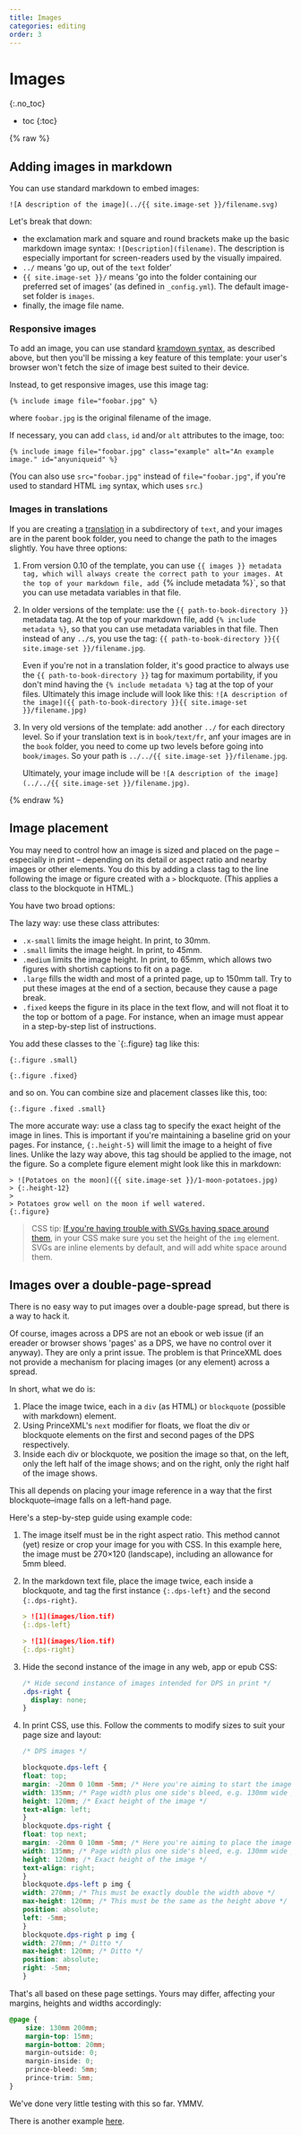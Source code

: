 ```yaml
---
title: Images
categories: editing
order: 3
---
```


# Images
{:.no_toc}

* toc
{:toc}

{% raw %}

## Adding images in markdown

You can use standard markdown to embed images:

~~~
![A description of the image](../{{ site.image-set }}/filename.svg)
~~~

Let's break that down:

* the exclamation mark and square and round brackets make up the basic markdown image syntax: `![Description](filename)`. The description is especially important for screen-readers used by the visually impaired.
* `../` means 'go up, out of the `text` folder'
* `{{ site.image-set }}/` means 'go into the folder containing our preferred set of images' (as defined in `_config.yml`). The default image-set folder is `images`.
* finally, the image file name.

### Responsive images

To add an image, you can use standard [kramdown syntax](https://kramdown.gettalong.org/quickref.html#links-and-images), as described above, but then you'll be missing a key feature of this template: your user's browser won't fetch the size of image best suited to their device.

Instead, to get responsive images, use this image tag:

``` liquid
{% include image file="foobar.jpg" %}
```

where `foobar.jpg` is the original filename of the image.

If necessary, you can add `class`, `id` and/or `alt` attributes to the image, too:

``` liquid
{% include image file="foobar.jpg" class="example" alt="An example image." id="anyuniqueid" %}
```

(You can also use `src="foobar.jpg"` instead of `file="foobar.jpg"`, if you're used to standard HTML `img` syntax, which uses `src`.)

### Images in translations

If you are creating a [translation](translations.html) in a subdirectory of `text`, and your images are in the parent book folder, you need to change the path to the images slightly. You have three options:

1. From version 0.10 of the template, you can use `{{ images }} metadata tag, which will always create the correct path to your images. At the top of your markdown file, add `{% include metadata %}`, so that you can use metadata variables in that file.
1. In older versions of the template: use the `{{ path-to-book-directory }}` metadata tag. At the top of your markdown file, add `{% include metadata %}`, so that you can use metadata variables in that file. Then instead of any `../`s, you use the tag: `{{ path-to-book-directory }}{{ site.image-set }}/filename.jpg`.

   Even if you're not in a translation folder, it's good practice to always use the `{{ path-to-book-directory }}` tag for maximum portability, if you don't mind having the `{% include metadata %}` tag at the top of your files. Ultimately this image include will look like this: `![A description of the image]({{ path-to-book-directory }}{{ site.image-set }}/filename.jpg)`

1. In very old versions of the template: add another `../` for each directory level. So if your translation text is in `book/text/fr`, anf your images are in the `book` folder, you need to come up two levels before going into `book/images`. So your path is `../../{{ site.image-set }}/filename.jpg`.
   
   Ultimately, your image include will be `![A description of the image](../../{{ site.image-set }}/filename.jpg)`.

{% endraw %}

## Image placement

You may need to control how an image is sized and placed on the page – especially in print – depending on its detail or aspect ratio and nearby images or other elements. You do this by adding a class tag to the line following the image or figure created with a `>` blockquote. (This applies a class to the blockquote in HTML.) 

You have two broad options:

The lazy way: use these class attributes:

* `.x-small` limits the image height. In print, to 30mm.
* `.small` limits the image height. In print, to 45mm.
* `.medium` limits the image height. In print, to 65mm, which allows two figures with shortish captions to fit on a page.
* `.large` fills the width and most of a printed page, up to 150mm tall. Try to put these images at the end of a section, because they cause a page break.
* `.fixed` keeps the figure in its place in the text flow, and will not float it to the top or bottom of a page. For instance, when an image must appear in a step-by-step list of instructions.

You add these classes to the `{:.figure} tag like this:

`{:.figure .small}`

`{:.figure .fixed}`

and so on. You can combine size and placement classes like this, too:

`{:.figure .fixed .small}`

The more accurate way: use a class tag to specify the exact height of the image in lines. This is important if you're maintaining a baseline grid on your pages. For instance, `{:.height-5}` will limit the image to a height of five lines. Unlike the lazy way above, this tag should be applied to the image, not the figure. So a complete figure element might look like this in markdown:

~~~
> ![Potatoes on the moon]({{ site.image-set }}/1-moon-potatoes.jpg)
> {:.height-12}
>
> Potatoes grow well on the moon if well watered.
{:.figure}
~~~

> CSS tip: [If you're having trouble with SVGs having space around them](https://stackoverflow.com/questions/24626908/how-to-get-rid-of-extra-space-below-svg-in-div-element), in your CSS make sure you set the height of the `img` element. SVGs are inline elements by default, and will add white space around them.

## Images over a double-page-spread

There is no easy way to put images over a double-page spread, but there is a way to hack it.

Of course, images across a DPS are not an ebook or web issue (if an ereader or browser shows 'pages' as a DPS, we have no control over it anyway). They are only a print issue. The problem is that PrinceXML does not provide a mechanism for placing images (or any element) across a spread. 

In short, what we do is:

1. Place the image twice, each in a `div` (as HTML) or `blockquote` (possible with markdown) element.
2. Using PrinceXML's `next` modifier for floats, we float the div or blockquote elements on the first and second pages of the DPS respectively.
3. Inside each div or blockquote, we position the image so that, on the left, only the left half of the image shows; and on the right, only the right half of the image shows.

This all depends on placing your image reference in a way that the first blockquote–image falls on a left-hand page.

Here's a step-by-step guide using example code:

1. The image itself must be in the right aspect ratio. This method cannot (yet) resize or crop your image for you with CSS. In this example here, the image must be 270×120 (landscape), including an allowance for 5mm bleed.
2. In the markdown text file, place the image twice, each inside a blockquote, and tag the first instance `{:.dps-left}` and the second `{:.dps-right}`.
   
   ``` markdown
   > ![1](images/lion.tif)
   {:.dps-left}
   
   > ![1](images/lion.tif)
   {:.dps-right}
   ```

3. Hide the second instance of the image in any web, app or epub CSS:
   
   ``` css
   /* Hide second instance of images intended for DPS in print */
   .dps-right { 
     display: none;
   }
   ```

4. In print CSS, use this. Follow the comments to modify sizes to suit your page size and layout:
   
   ``` css
   /* DPS images */
   
   blockquote.dps-left {
   float: top;
   margin: -20mm 0 10mm -5mm; /* Here you're aiming to start the image in the page bleed top left */
   width: 135mm; /* Page width plus one side's bleed, e.g. 130mm wide plus 5mm bleed */
   height: 120mm; /* Exact height of the image */
   text-align: left;
   }
   blockquote.dps-right {
   float: top next;
   margin: -20mm 0 10mm -5mm; /* Here you're aiming to place the image in the page bleed top right */
   width: 135mm; /* Page width plus one side's bleed, e.g. 130mm wide plus 5mm bleed */
   height: 120mm; /* Exact height of the image */
   text-align: right;
   }
   blockquote.dps-left p img {
   width: 270mm; /* This must be exactly double the width above */
   max-height: 120mm; /* This must be the same as the height above */
   position: absolute;
   left: -5mm;
   }
   blockquote.dps-right p img {
   width: 270mm; /* Ditto */
   max-height: 120mm; /* Ditto */
   position: absolute;
   right: -5mm;
   }
   ```

That's all based on these page settings. Yours may differ, affecting your margins, heights and widths accordingly:

``` css
@page {
    size: 130mm 200mm;
    margin-top: 15mm;
    margin-bottom: 20mm;
    margin-outside: 0;
    margin-inside: 0;
    prince-bleed: 5mm;
    prince-trim: 5mm;
}
```

We've done very little testing with this so far. YMMV.

There is another example [here](https://github.com/electricbookworks/electric-book/issues/164).
